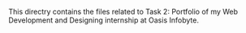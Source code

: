 This directry contains the files related to Task 2: Portfolio of my Web Development and Designing internship at Oasis Infobyte.
